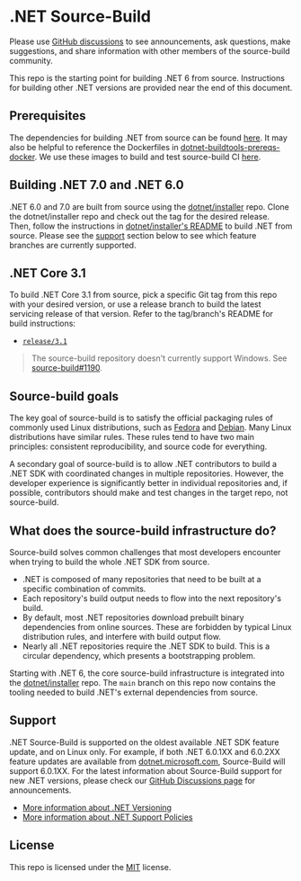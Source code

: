 # .NET Source-Build

Please use [GitHub discussions](https://github.com/dotnet/source-build/discussions) to see announcements, ask questions, make suggestions, and share information with other members of the source-build community.

This repo is the starting point for building .NET 6 from source. Instructions for building other .NET versions are provided near the end of this document.

## Prerequisites

The dependencies for building .NET from source can be found [here](https://github.com/dotnet/runtime/blob/main/docs/workflow/requirements/linux-requirements.md). It may also be helpful to reference the Dockerfiles in [dotnet-buildtools-prereqs-docker](https://github.com/dotnet/dotnet-buildtools-prereqs-docker). We use these images to build and test source-build CI [here](https://github.com/dotnet/installer/blob/release/7.0.1xx/src/SourceBuild/Arcade/eng/common/templates/job/source-build-run-tarball-build.yml#L12-L16).

## Building .NET 7.0 and .NET 6.0

.NET 6.0 and 7.0 are built from source using the [dotnet/installer](https://github.com/dotnet/installer) repo.
Clone the dotnet/installer repo and check out the tag for the desired release.
Then, follow the instructions in [dotnet/installer's README](https://github.com/dotnet/installer/blob/main/README.md#build-net-from-source-source-build) to build .NET from source.
Please see the [support](#support) section below to see which feature branches are currently supported.

## .NET Core 3.1

To build .NET Core 3.1 from source, pick a specific Git tag from this repo with your desired version, or use a release branch to build the latest servicing release of that version. Refer to the tag/branch's README for build instructions:

* [`release/3.1`](https://github.com/dotnet/source-build/tree/release/3.1)


> The source-build repository doesn't currently support Windows. See [source-build#1190](https://github.com/dotnet/source-build/issues/1190).

## Source-build goals

The key goal of source-build is to satisfy the official packaging rules of commonly used Linux distributions, such as [Fedora](https://fedoraproject.org/wiki/Packaging:Guidelines) and [Debian](https://www.debian.org/doc/manuals/maint-guide/build.en.html). Many Linux distributions have similar rules. These rules tend to have two main principles: consistent reproducibility, and source code for everything.

A secondary goal of source-build is to allow .NET contributors to build a .NET SDK with coordinated changes in multiple repositories. However, the developer experience is significantly better in individual repositories and, if possible, contributors should make and test changes in the target repo, not source-build.

## What does the source-build infrastructure do?

Source-build solves common challenges that most developers encounter when trying to build the whole .NET SDK from source.

* .NET is composed of many repositories that need to be built at a specific combination of commits.
* Each repository's build output needs to flow into the next repository's build.
* By default, most .NET repositories download prebuilt binary dependencies from online sources. These are forbidden by typical Linux distribution rules, and interfere with build output flow.
* Nearly all .NET repositories require the .NET SDK to build. This is a circular dependency, which presents a bootstrapping problem.

Starting with .NET 6, the core source-build infrastructure is integrated into the [dotnet/installer](https://github.com/dotnet/installer/tree/main/src/SourceBuild) repo. The `main` branch on this repo now contains the tooling needed to build .NET's external dependencies from source.

## Support

.NET Source-Build is supported on the oldest available .NET SDK feature update, and on Linux only.
For example, if both .NET 6.0.1XX and 6.0.2XX feature updates are available from [dotnet.microsoft.com](https://dotnet.microsoft.com/en-us/download/dotnet/6.0), Source-Build will support 6.0.1XX.
For the latest information about Source-Build support for new .NET versions, please check our [GitHub Discussions page](https://github.com/dotnet/source-build/discussions) for announcements.

* [More information about .NET Versioning](https://docs.microsoft.com/en-us/dotnet/core/versions/)
* [More information about .NET Support Policies](https://dotnet.microsoft.com/en-us/platform/support/policy/dotnet-core)

## License

This repo is licensed under the [MIT](LICENSE.txt) license.
